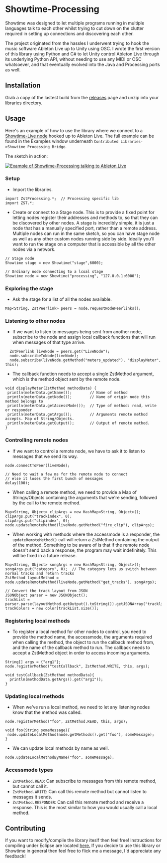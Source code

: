 Showtime-Processing
===================

Showtime was designed to let multiple programs running in multiple languages talk to each other whilst trying to cut down on the clutter required in setting up connections and discovering each other. 

The project originated from the hassles I underwent trying to hook the music software Ableton Live up to Unity using OSC. I wrote the first version of this library using Python and C# to let Unity control Ableton Live through its underlying Python API, without needing to use any MIDI or OSC whatsoever, and that eventually evolved into the Java and Processing ports as well.

Installation
------------

Grab a copy of the lastest build from the [releases](https://github.com/Mystfit/Showtime-Processing/releases) page and unzip into your libraries directory.

Usage
-----

Here's an example of how to use the library where we connect to a [Showtime-Live node](https://github.com/Mystfit/Showtime-Live) hooked up to Ableton Live. The full example can be found in the Examples window underneath `Contributed Libraries->Showtime Processing Bridge`.

The sketch in action:  

[![Example of Showtime-Processing talking to Ableton Live](http://img.youtube.com/vi/0-5mLBCJWJk/0.jpg)](http://www.youtube.com/watch?v=0-5mLBCJWJk)


### Setup ###
 - Import the libraries.
```
import ZstProcessing.*;  // Processing specific lib
import ZST.*;
```
- Create or connect to a Stage node. This is to provide a fixed point for letting nodes register their addresses and methods to, so that they can be discovered by other nodes. A stage is incredibly simple, it is just a node that has a manually specified port, rather than a remote address. Multiple nodes can run in the same sketch, so you can have stage node as well as any other custom nodes running side by side. Ideally you'll want to run the stage on a computer that is accessible by all the other nodes via a network.
```
// Stage node
Showtime stage = new Showtime("stage",6000);

// Ordinary node connecting to a lcoal stage
Showtime node = new Showtime("processing", "127.0.0.1:6000");
```
### Exploring the stage ###
 - Ask the stage for a list of all the nodes available. 
```
Map<String, ZstPeerlink> peers = node.requestNodePeerlinks();
```

### Listening to other nodes ###
 - If we want to listen to messages being sent from another node, subscribe to the node and assign local callback functions that will run when messages of that type arrive.
```
  ZstPeerlink liveNode = peers.get("LiveNode");
  node.subscribeToNode(liveNode);
  node.subscribe(liveNode.getMethod("meters_updated"), "displayMeter", this);
```
 - The callback function needs to accept a single ZstMethod argument, which is the method object sent by the remote node.
```
void displayMeter(ZstMethod methodData) {
 println(meterData.getName());        // Name of method
 println(meterData.getNode());        // Name of origin node this method belongs to
 println(meterData.getAccessMode());  // Type of method: read, write or responder
 println(meterData.getArgs());        // Arguments remote method accepts. Map of String/Objects.
 println(meterData.getOutput();       // Output of remote method. 
}
```

### Controlling remote nodes ###
 - If we want to control a remote node, we have to ask it to listen to messages that we send its way.
```
node.connectToPeer(liveNode);

// Need to wait a few ms for the remote node to connect
// else it loses the first bunch of messages 
delay(100);
```
 - When calling a remote method, we need to provide a Map of Strings/Objects containing the arguments that we're sending, followed by the call to the remote method.
```
Map<String, Object> clipArgs = new HashMap<String, Object>();
clipArgs.put("trackindex", 0);
clipArgs.put("clipindex", 0);
node.updateRemoteMethod(liveNode.getMethod("fire_clip"), clipArgs);
```
 - When working with methods where the accessmode is a responder, the `updateRemoteMethod()` call will return a ZstMethod containing the output of the method. Something to be aware of is that if the remote node doesn't send back a response, the program may wait indefinitely. This will be fixed in a future release.
```
Map<String, Object> songArgs = new HashMap<String, Object>();
songArgs.put("category", 0);  // The category lets us switch between normal tracks and return tracks
ZstMethod layoutMethod = node.updateRemoteMethod(liveNode.getMethod("get_tracks"), songArgs);

// Convert the track layout from JSON
JSONObject parser = new JSONObject();
trackList = parser.parse(layoutMethod.getOutput().toString()).getJSONArray("tracklist");
trackColors = new color[trackList.size()]; 
```

### Registering local methods ###
 - To register a local method for other nodes to control, you need to provide the method name, the accessmode, the arguments required when calling the method, the object to run the callback method from, and the name of the callback method to run. The callback needs to accept a ZstMethod object in order to access incoming arguments.
```
String[] args = {"arg1"};
node.registerMethod("testCallback", ZstMethod.WRITE, this, args);

void testCallback(ZstMethod methodData){
  println(methodData.getArgs().get("arg1"));
}
```

### Updating local methods ###
- When we've run a local method, we need to let any listening nodes know that the method was called.
```
node.registerMethod("foo", ZstMethod.READ, this, args);

void foo(String someMessage){
 node.updateLocalMethod(node.getMethods().get("foo"), someMessage);
}
```
- We can update local methods by name as well.
```
node.updateLocalMethodByName("foo", someMessage);
```


### Accessmode types ###
- `ZstMethod.READ`: Can subscribe to messages from this remote method, but cannot call it.
- `ZstMethod.WRITE`: Can call this remote method but cannot listen to messages it sends.
- `ZstMethod.RESPONDER`: Can call this remote method and receive a response. This is the most similar to how you would usually call a local method.


Contributing
------------
If you want to modify/compile the library iteslf then feel free! Instructions for compiling under Eclipse are located [here.](https://github.com/processing/processing-library-template)
If you decide to use this library or Showtime in general then feel free to flick me a message, I'd appreciate any feedback!
